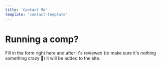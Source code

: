 ```yaml
---
title: 'Contact Me'
template: 'contact-template'
---
```


# Running a comp?

Fill in the form right here and after it's reviewed (to make sure it's nothing something crazy 🫣) it will be added to the site.
